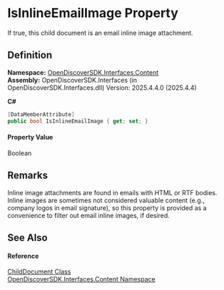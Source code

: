 # IsInlineEmailImage Property


If true, this child document is an email inline image attachment.



## Definition
**Namespace:** <a href="79f11d04-c275-b915-db5b-ab2227989555">OpenDiscoverSDK.Interfaces.Content</a>  
**Assembly:** OpenDiscoverSDK.Interfaces (in OpenDiscoverSDK.Interfaces.dll) Version: 2025.4.4.0 (2025.4.4)

**C#**
``` C#
[DataMemberAttribute]
public bool IsInlineEmailImage { get; set; }
```



#### Property Value
Boolean

## Remarks
Inline image attachments are found in emails with HTML or RTF bodies. Inline images are sometimes not considered valuable content (e.g., company logos in email signature), so this property is provided as a convenience to filter out email inline images, if desired.

## See Also


#### Reference
<a href="b03bea52-0626-6949-6cc8-dc453414dd35">ChildDocument Class</a>  
<a href="79f11d04-c275-b915-db5b-ab2227989555">OpenDiscoverSDK.Interfaces.Content Namespace</a>  
